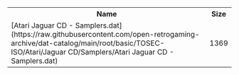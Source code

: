 <table>
<tr><th>Name</th><th>Size</th></tr>
<tr><td>
[Atari Jaguar CD - Samplers.dat](https://raw.githubusercontent.com/open-retrogaming-archive/dat-catalog/main/root/basic/TOSEC-ISO/Atari/Jaguar CD/Samplers/Atari Jaguar CD - Samplers.dat)
</td><td>1369</td></tr>
</table>
